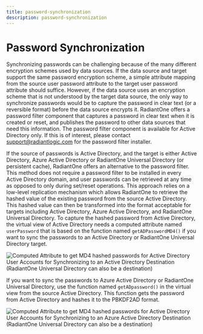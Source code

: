 ```yaml
---
title: password-synchronization
description: password-synchronization
---
```

         
# Password Synchronization

Synchronizing passwords can be challenging because of the many different encryption schemes used by data sources. If the data source and target support the same password encryption scheme, a simple attribute mapping from the source user password attribute to the target user password attribute should suffice. However, if the data source uses an encryption scheme that is not understood by the target data source, the only way to synchronize passwords would be to capture the password in clear text (or a reversible format) before the data source encrypts it. RadiantOne offers a password filter component that captures a password in clear text when it is created or reset, and publishes the password to other data sources that need this information. The password filter component is available for Active Directory only. If this is of interest, please contact <support@radiantlogic.com> for the password filter installer.

If the source of passwords is Active Directory, and the target is either Active Directory, Azure Active Directory or RadiantOne Universal Directory (or persistent cache), RadiantOne offers an alternative to the password filter. This method does not require a password filter to be installed in every Active Directory domain, and user passwords can be retrieved at any time as opposed to only during set/reset operations. This approach relies on a low-level replication mechanism which allows RadiantOne to retrieve the hashed value of the existing password from the source Active Directory. This hashed value can then be transformed into the format acceptable for targets including Active Directory, Azure Active Directory, and RadiantOne Universal Directory. To capture the hashed password from Active Directory, the virtual view of Active Directory needs a computed attribute named `userPassword` that is based on the function named `getADPasswordMD4()` if you want to sync the passwords to an Active Directory or RadiantOne Universal Directory target.

![Computed Attribute to get MD4 hashed passwords for Active Directory User Accounts for Synchronizing to an Active Directory Destination (RadiantOne Universal Directory can also be a destination)](../media/image20.png)

If you want to sync the passwords to Azure Active Directory or RadiantOne Universal Directory, use the function named `getADpassword()` in the virtual view from the source Active Directory. This function gets the password from Active Directory and hashes it to the PBKDF2AD format.

![Computed Attribute to get MD4 hashed passwords for Active Directory User Accounts for Synchronizing to an Azure Active Directory Destination (RadiantOne Universal Directory can also be a destination)](../media/image21.png)

